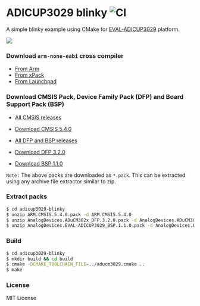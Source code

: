# ADICUP3029 blinky ![CI](https://github.com/spalani7/adicup3029-blinky/workflows/CI/badge.svg?branch=master)

A simple blinky example using CMake for [EVAL-ADICUP3029](https://www.analog.com/en/design-center/evaluation-hardware-and-software/evaluation-boards-kits/EVAL-ADICUP3029.html) platform.

![](https://www.analog.com/-/media/analog/en/evaluation-board-images/images/eval-adicup3029-angle-web.gif?la=en&h=500&thn=1&hash=AC90B1ECD6EDB1A50AA636027C404D8F)

### Download `arm-none-eabi` cross compiler

* [From Arm](https://developer.arm.com/tools-and-software/open-source-software/developer-tools/gnu-toolchain/gnu-rm/downloads)
* [From xPack](https://xpack.github.io/arm-none-eabi-gcc/install/)
* [From Launchpad](https://launchpad.net/gcc-arm-embedded)


### Download CMSIS Pack, Device Family Pack (DFP) and Board Support Pack (BSP)

* [All CMSIS releases](https://github.com/ARM-software/CMSIS_5/releases/)

* [Download CMSIS 5.4.0](https://github.com/ARM-software/CMSIS_5/releases/download/5.4.0/ARM.CMSIS.5.4.0.pack)

* [All DFP and BSP releases](https://developer.arm.com/tools-and-software/embedded/cmsis/cmsis-packs)

* [Download DFP 3.2.0](http://download.analog.com/tools/EZBoards/CM302x/Releases/AnalogDevices.ADuCM302x_DFP.3.2.0.pack)

* [Download BSP 1.1.0](http://download.analog.com/tools/EZBoards/ADICUP3029/Releases/AnalogDevices.EVAL-ADICUP3029_BSP.1.1.0.pack)

`Note:` The above packs are downloaded as `*.pack`. This can be extracted using any archive file extractor similar to zip.

### Extract packs

```bash
$ cd adicup3029-blinky
$ unzip ARM.CMSIS.5.4.0.pack -d ARM.CMSIS.5.4.0
$ unzip AnalogDevices.ADuCM302x_DFP.3.2.0.pack -d AnalogDevices.ADuCM302x_DFP.3.2.0
$ unzip AnalogDevices.EVAL-ADICUP3029_BSP.1.1.0.pack -d AnalogDevices.EVAL-ADICUP3029_BSP.1.1.0
```

### Build
```bash
$ cd adicup3029-blinky
$ mkdir build && cd build
$ cmake -DCMAKE_TOOLCHAIN_FILE=../aducm3029.cmake ..
$ make
```

### License

MIT License